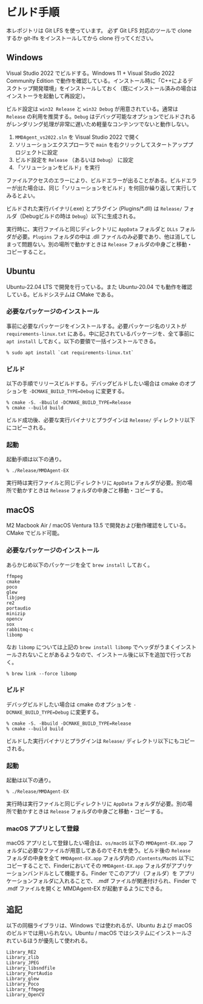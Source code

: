 # ビルド手順

本レポジトリは Git LFS を使っています。
必ず Git LFS 対応のツールで clone するか git-lfs をインストールしてから clone 行ってください。

## Windows

Visual Studio 2022 でビルドする。Windows 11 + Visual Studio 2022 Community Edition で動作を確認している。インストール時に「C++によるデスクトップ開発環境」をインストールしておく（既にインストール済みの場合はインストーラを起動して再設定）。

ビルド設定は `win32 Release` と `win32 Debug` が用意されている。通常は `Release` の利用を推奨する。`Debug` はデバッグ可能なオプションでビルドされるがレンダリング処理が非常に遅いため軽量なコンテンツでないと動作しない。

1. `MMDAgent_vs2022.sln` を Visual Studio 2022 で開く
2. ソリューションエクスプローラで `main` を右クリックしてスタートアッププロジェクトに設定
3. ビルド設定を `Release` （あるいは `Debug`） に設定
4. 「ソリューションをビルド」を実行

ファイルアクセスのエラーにより、ビルドエラーが出ることがある。ビルドエラーが出た場合は、同じ「ソリューションをビルド」を何回か繰り返して実行してみるとよい。

ビルドされた実行バイナリ(.exe) とプラグイン (Plugins/*.dll) は `Release/` フォルダ（Debugビルドの時は `Debug`）以下に生成される。

実行時に、実行ファイルと同じディレクトリに `AppData` フォルダと `DLLs` フォルダが必要。`Plugins` フォルダの中は .dll ファイルのみ必要であり、他は消してしまって問題ない。別の場所で動かすときは `Release` フォルダの中身ごと移動・コピーすること。

## Ubuntu

Ubuntu-22.04 LTS で開発を行っている。また Ubuntu-20.04 でも動作を確認している。ビルドシステムは CMake である。

### 必要なパッケージのインストール

事前に必要なパッケージをインストールする。必要パッケージ名のリストが `requirements-linux.txt` にある。中に記されているパッケージを、全て事前に `apt install` しておく。以下の要領で一括インストールできる。

```shell
% sudo apt install `cat requirements-linux.txt`
```

### ビルド

以下の手順でリリースビルドする。デバッグビルドしたい場合は cmake のオプションを `-DCMAKE_BUILD_TYPE=Debug` に変更する。

```shell
% cmake -S. -Bbuild -DCMAKE_BUILD_TYPE=Release
% cmake --build build
```

ビルド成功後、必要な実行バイナリとプラグインは `Release/` ディレクトリ以下にコピーされる。

### 起動

起動手順は以下の通り。

```shell
% ./Release/MMDAgent-EX
```

実行時は実行ファイルと同じディレクトリに `AppData` フォルダが必要。別の場所で動かすときは `Release` フォルダの中身ごと移動・コピーする。

## macOS

M2 Macbook Air / macOS Ventura 13.5 で開発および動作確認をしている。CMake でビルド可能。

### 必要なパッケージのインストール

あらかじめ以下のパッケージを全て `brew install` しておく。

```text
ffmpeg
cmake
poco
glew
libjpeg
re2
portaudio
minizip
opencv
sox
rabbitmq-c
libomp
```

なお `libomp` については上記の `brew install libomp` でヘッダがうまくインストールされないことがあるようなので、インストール後に以下を追加で行っておく。

```shell
% brew link --force libomp
```

### ビルド

デバッグビルドしたい場合は cmake のオプションを `-DCMAKE_BUILD_TYPE=Debug` に変更する。

```shell
% cmake -S. -Bbuild -DCMAKE_BUILD_TYPE=Release
% cmake --build build
```

ビルドした実行バイナリとプラグインは `Release/` ディレクトリ以下にもコピーされる。

### 起動

起動は以下の通り。

```shell
% ./Release/MMDAgent-EX
```

実行時は実行ファイルと同じディレクトリに `AppData` フォルダが必要。別の場所で動かすときは `Release` フォルダの中身ごと移動・コピーする。

### macOS アプリとして登録

macOS アプリとして登録したい場合は、`os/macOS` 以下の `MMDAgent-EX.app` フォルダに必要なファイルが用意してあるのでそれを使う。ビルド後の `Release` フォルダの中身を全て `MMDAgent-EX.app` フォルダ内の `/Contents/MacOS` 以下にコピーすることで、Finderにおいてその `MMDAgent-EX.app` フォルダがアプリケーションバンドルとして機能する。Finder でこのアプリ（フォルダ）を アプリケーションフォルダに入れることで、 .mdf ファイルが関連付けられ、Finder で .mdf ファイルを開くと MMDAgent-EX が起動するようにできる。

## 追記

以下の同梱ライブラリは、Windows では使われるが、Ubuntu および macOS のビルドでは用いられない。Ubuntu / macOS ではシステムにインストールされているほうが優先して使われる。

```text
Library_RE2
Library_zlib
Library_JPEG
Library_libsndfile
Library_PortAudio
Library_glew
Library_Poco
Library_ffmpeg
Library_OpenCV
```
